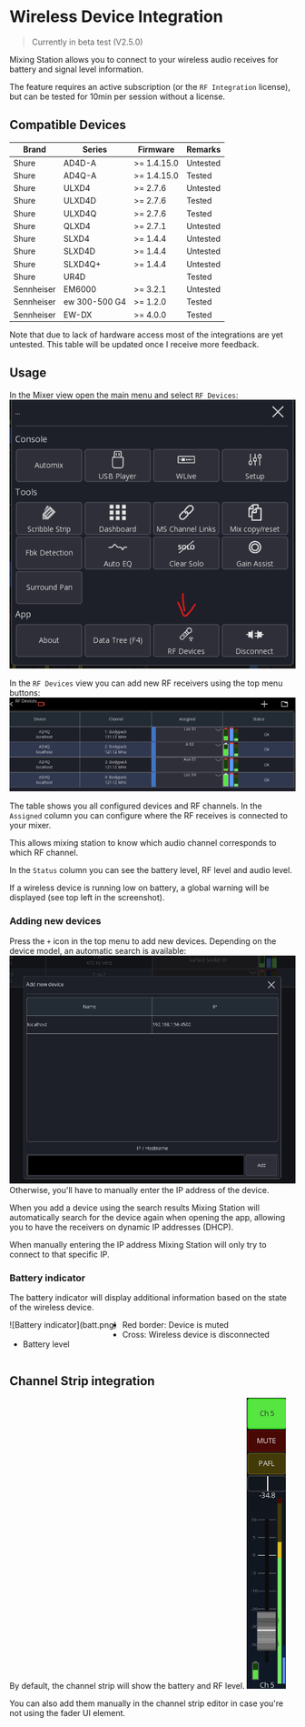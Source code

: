 # Wireless Device Integration

> Currently in beta test (V2.5.0)

Mixing Station allows you to connect to your wireless audio receives for battery and signal level
information.

The feature requires an active subscription (or the `RF Integration` license), but can be tested for 10min per session
without a license.

## Compatible Devices

| Brand      | Series        | Firmware     | Remarks  |
|------------|---------------|--------------|----------|
| Shure      | AD4D-A        | \>= 1.4.15.0 | Untested |
| Shure      | AD4Q-A        | \>= 1.4.15.0 | Tested   |
| Shure      | ULXD4         | \>= 2.7.6    | Untested |
| Shure      | ULXD4D        | \>= 2.7.6    | Tested   |
| Shure      | ULXD4Q        | \>= 2.7.6    | Tested   |
| Shure      | QLXD4         | \>= 2.7.1    | Untested |
| Shure      | SLXD4         | \>= 1.4.4    | Untested |
| Shure      | SLXD4D        | \>= 1.4.4    | Untested |
| Shure      | SLXD4Q+       | \>= 1.4.4    | Untested |
| Shure      | UR4D          |              | Tested   |
| Sennheiser | EM6000        | \>= 3.2.1    | Untested |
| Sennheiser | ew 300-500 G4 | \>= 1.2.0    | Tested   |
| Sennheiser | EW-DX         | \>= 4.0.0    | Tested   |

Note that due to lack of hardware access most of the integrations are yet untested.
This table will be updated once I receive more feedback.

## Usage

In the Mixer view open the main menu and select `RF Devices`:
![Menu](menu.png)

In the `RF Devices` view you can add new RF receivers using the top menu buttons:
![RF View](rf-view.png)

The table shows you all configured devices and RF channels.
In the `Assigned` column you can configure where the RF receives is connected to your mixer.

This allows mixing station to know which audio channel corresponds to which RF channel.

In the `Status` column you can see the battery level, RF level and audio level.

If a wireless device is running low on battery, a global warning will be displayed (see top left in the screenshot).

### Adding new devices

Press the `+` icon in the top menu to add new devices. Depending on the device model, an automatic search is available:
![Search](search.png)
Otherwise, you'll have to manually enter the IP address of the device.

When you add a device using the search results Mixing Station will automatically search for the device
again when opening the app, allowing you to have the receivers on dynamic IP addresses (DHCP).

When manually entering the IP address Mixing Station will only try to connect to that specific IP.

### Battery indicator

The battery indicator will display additional information based on the
state of the wireless device.

<div style="float:left;margin:0 10px 10px 0" markdown="1">
![Battery indicator](batt.png)
</div>

- Red border: Device is muted
- Cross: Wireless device is disconnected
- Battery level

<div style="clear: both;"></div>

## Channel Strip integration

By default, the channel strip will show the battery and RF level.
![Channel strip](chstrip.png)

You can also add them manually in the channel strip editor in case you're not using the fader UI element.